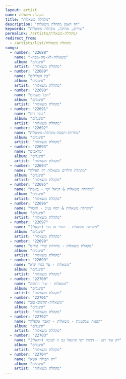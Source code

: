 ```yaml
---
layout: artist
name: מקהלת משאלות
title: "מקהלת משאלות"
description: "דף האמן מקהלת משאלות"
keywords: "שירים, מוזיקה, מקהלת משאלות"
permalink: /artists/מקהלת-משאלות/
redirect_from:
  - /artists/list/מקהלת משאלות
songs:
  - number: "22688"
    name: "-משאלות-לא-נזוז-מפה"
    album: "סינגלים"
    artist: "מקהלת משאלות"
  - number: "22689"
    name: "בין הצלילים"
    album: "סינגלים"
    artist: "מקהלת משאלות"
  - number: "22690"
    name: "הכל משמים"
    album: "סינגלים"
    artist: "מקהלת משאלות"
  - number: "22691"
    name: "כנפי רוח"
    album: "סינגלים"
    artist: "מקהלת משאלות"
  - number: "22692"
    name: "מחרוזת-חנוכה-מקהלת-משאלות"
    album: "סינגלים"
    artist: "מקהלת משאלות"
  - number: "22693"
    name: "מלאכים"
    album: "סינגלים"
    artist: "מקהלת משאלות"
  - number: "22694"
    name: "מקהלת הילדים משאלות רק תפילה"
    album: "סינגלים"
    artist: "מקהלת משאלות"
  - number: "22695"
    name: "מקהלת משאלות & דניאל ישי - באמת"
    album: "סינגלים"
    artist: "מקהלת משאלות"
  - number: "22696"
    name: "מקהלת משאלות & יוסף נטיב - תזכור"
    album: "סינגלים"
    artist: "מקהלת משאלות"
  - number: "22697"
    name: "מקהלת משאלות - יהודי זה הכי (ווקאלי)"
    album: "סינגלים"
    artist: "מקהלת משאלות"
  - number: "22698"
    name: "מקהלת משאלות - מחרוזת שירי פורים"
    album: "סינגלים"
    artist: "מקהלת משאלות"
  - number: "22699"
    name: "משאלות - על כפיו יביא"
    album: "סינגלים"
    artist: "מקהלת משאלות"
  - number: "22700"
    name: "משאלות - שיר החופה"
    album: "סינגלים"
    artist: "מקהלת משאלות"
  - number: "22701"
    name: "משאלות-תחשוב-טוב"
    album: "סינגלים"
    artist: "מקהלת משאלות"
  - number: "22702"
    name: "קטנות שבקטנות - משאלות - קאבר אקפלה"
    album: "סינגלים"
    artist: "מקהלת משאלות"
  - number: "22703"
    name: "רק עוד רגע - דניאל ישי ונתנאל גם זו לטובה (ווקאלי)"
    album: "סינגלים"
    artist: "מקהלת משאלות"
  - number: "22704"
    name: "רק תפילה אשא"
    album: "סינגלים"
    artist: "מקהלת משאלות"
---
```

